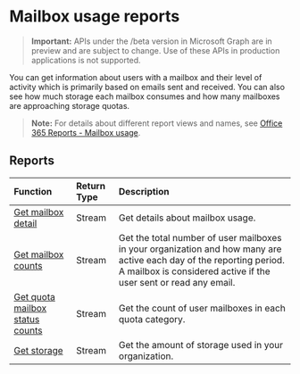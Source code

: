 # Mailbox usage reports

> **Important:** APIs under the /beta version in Microsoft Graph are in preview and are subject to change. Use of these APIs in production applications is not supported.

You can get information about users with a mailbox and their level of activity which is primarily based on emails sent and received. You can also see how much storage each mailbox consumes and how many mailboxes are approaching storage quotas.

> **Note:** For details about different report views and names, see [Office 365 Reports - Mailbox usage](https://support.office.com/client/Mailbox-usage-beffbe01-ce2d-4614-9ae5-7898868e2729).

## Reports

| Function                                 | Return Type | Description                              |
| :--------------------------------------- | :---------- | :--------------------------------------- |
| [Get mailbox detail](../api/reportroot_getmailboxusagedetail.md) | Stream      | Get details about mailbox usage.         |
| [Get mailbox counts](../api/reportroot_getmailboxusagemailboxcounts.md) | Stream      | Get the total number of user mailboxes in your organization and how many are active each day of the reporting period. A mailbox is considered active if the user sent or read any email. |
| [Get quota mailbox status counts](../api/reportroot_getmailboxusagequotamailboxstatuscounts.md) | Stream      | Get the count of user mailboxes in each quota category. |
| [Get storage](../api/reportroot_getmailboxusagestorage.md) | Stream      | Get the amount of storage used in your organization. |
